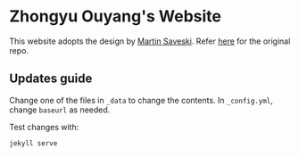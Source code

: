 # Zhongyu Ouyang's Website

This website adopts the design by  [Martin Saveski](https://web.stanford.edu/~msaveski/). Refer [here](https://github.com/msaveski/www_personal) for the original repo. 

## Updates guide
Change one of the files in `_data` to change the contents.
In `_config.yml`, change `baseurl` as needed.

Test changes with:
```
jekyll serve
```
